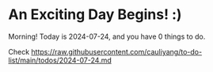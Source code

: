 # An Exciting Day Begins! :)

Morning! Today is 2024-07-24, and you have 0 things to do.

Check https://raw.githubusercontent.com/cauliyang/to-do-list/main/todos/2024-07-24.md